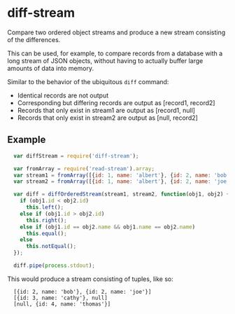 diff-stream
===========

Compare two ordered object streams and produce a new stream consisting of the differences.

This can be used, for example, to compare records from a database with a long stream of JSON objects, without having to actually buffer large amounts of data into memory.

Similar to the behavior of the ubiquitous `diff` command:

- Identical records are not output
- Corresponding but differing records are output as [record1, record2]
- Records that only exist in stream1 are output as [record1, null]
- Records that only exist in stream2 are output as [null, record2]


Example
-------
```javascript
  var diffStream = require('diff-stream');

  var fromArray = require('read-stream').array;
  var stream1 = fromArray([{id: 1, name: 'albert'}, {id: 2, name: 'bob'}, {id: 3, name: 'cathy'}]);
  var stream2 = fromArray([{id: 1, name: 'albert'}, {id: 2, name: 'joe'}, {id: 4, name: 'thomas'}]);

  var diff = diffOrderedStream(stream1, stream2, function(obj1, obj2) {
    if (obj1.id < obj2.id)
      this.left();
    else if (obj1.id > obj2.id)
      this.right();
    else if (obj1.id == obj2.name && obj1.name == obj2.name)
      this.equal();
    else
      this.notEqual();
  });

  diff.pipe(process.stdout);
```

This would produce a stream consisting of tuples, like so:

```
  [{id: 2, name: 'bob'}, {id: 2, name: 'joe'}]
  [{id: 3, name: 'cathy'}, null]
  [null, {id: 4, name: 'thomas'}]
```
